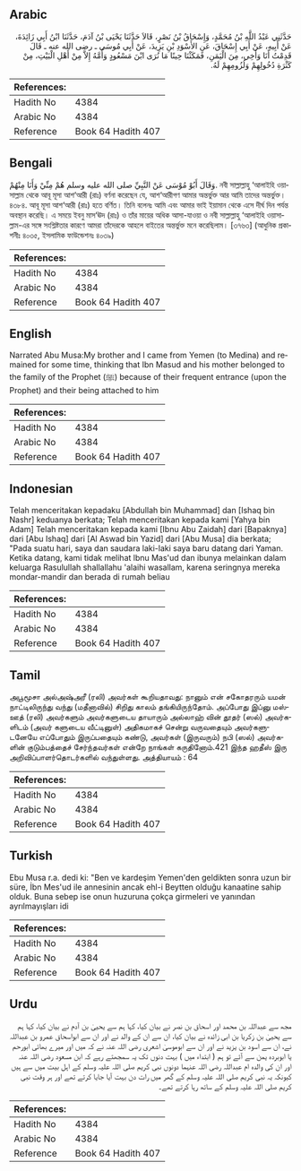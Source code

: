 ## Arabic


<div dir="rtl" lang="ar" style={{fontSize:'larger',backgroundColor:'#f8f9fa',padding:20}}>
حَدَّثَنِي عَبْدُ اللَّهِ بْنُ مُحَمَّدٍ، وَإِسْحَاقُ بْنُ نَصْرٍ، قَالاَ حَدَّثَنَا يَحْيَى بْنُ آدَمَ، حَدَّثَنَا ابْنُ أَبِي زَائِدَةَ، عَنْ أَبِيهِ، عَنْ أَبِي إِسْحَاقَ، عَنِ الأَسْوَدِ بْنِ يَزِيدَ، عَنْ أَبِي مُوسَى ـ رضى الله عنه ـ قَالَ قَدِمْتُ أَنَا وَأَخِي، مِنَ الْيَمَنِ، فَمَكَثْنَا حِينًا مَا نُرَى ابْنَ مَسْعُودٍ وَأُمَّهُ إِلاَّ مِنْ أَهْلِ الْبَيْتِ، مِنْ كَثْرَةِ دُخُولِهِمْ وَلُزُومِهِمْ لَهُ‏.‏
</div>
<div style={{backgroundColor:'#f8f9fa',padding:20, marginBottom: 10}}><table> <thead> <tr> <th>References:</th> <th></th> </tr> </thead> <tbody><tr><td>Hadith No</td><td>4384</td></tr><tr><td>Arabic No</td><td>4384</td></tr><tr><td>Reference</td><td>Book 64 Hadith 407</td></tr></tbody></table></div>

## Bengali


<div dir="ltr" lang="bn" style={{fontSize:'larger',backgroundColor:'#f8f9fa',padding:20}}>
وَقَالَ أَبُوْ مُوْسَى عَنْ النَّبِيِّ صلى الله عليه وسلم هُمْ مِنِّيْ وَأَنَا مِنْهُمْ. নবী সাল্লাল্লাহু ‘আলাইহি ওয়াসাল্লাম থেকে আবূ মূসা আশ‘আরী (রাঃ) বর্ণনা করেছেন যে, আশ‘আরীগণ আমার অন্তর্ভুক্ত আর আমি তাদের অন্তর্ভুক্ত। ৪৩৮৪. আবূ মূসা আশ‘আরী (রাঃ) হতে বর্ণিত। তিনি বলেনঃ আমি এবং আমার ভাই ইয়ামান থেকে এসে দীর্ঘ দিন পর্যন্ত অবস্থান করেছি। এ সময়ে ইবনু মাস‘ঊদ (রাঃ) ও তাঁর মায়ের অধিক আসা-যাওয়া ও নবী সাল্লাল্লাহু ‘আলাইহি ওয়াসাল্লাম-এর সঙ্গে সংশ্লিষ্টতার কারণে আমরা তাঁদেরকে আহলে বাইতের অন্তর্ভুক্ত মনে করেছিলাম। [৩৭৬৩] (আধুনিক প্রকাশনীঃ ৪০৩৫, ইসলামিক ফাউন্ডেশনঃ ৪০৩৯)
</div>
<div style={{backgroundColor:'#f8f9fa',padding:20, marginBottom: 10}}><table> <thead> <tr> <th>References:</th> <th></th> </tr> </thead> <tbody><tr><td>Hadith No</td><td>4384</td></tr><tr><td>Arabic No</td><td>4384</td></tr><tr><td>Reference</td><td>Book 64 Hadith 407</td></tr></tbody></table></div>

## English


<div dir="ltr" lang="en" style={{fontSize:'larger',backgroundColor:'#f8f9fa',padding:20}}>
Narrated Abu Musa:My brother and I came from Yemen (to Medina) and remained for some time, thinking that Ibn Masud and his mother belonged to the family of the Prophet (ﷺ) because of their frequent entrance (upon the Prophet) and their being attached to him
</div>
<div style={{backgroundColor:'#f8f9fa',padding:20, marginBottom: 10}}><table> <thead> <tr> <th>References:</th> <th></th> </tr> </thead> <tbody><tr><td>Hadith No</td><td>4384</td></tr><tr><td>Arabic No</td><td>4384</td></tr><tr><td>Reference</td><td>Book 64 Hadith 407</td></tr></tbody></table></div>

## Indonesian


<div dir="ltr" lang="id" style={{fontSize:'larger',backgroundColor:'#f8f9fa',padding:20}}>
Telah menceritakan kepadaku [Abdullah bin Muhammad] dan [Ishaq bin Nashr] keduanya berkata; Telah menceritakan kepada kami [Yahya bin Adam] Telah menceritakan kepada kami [Ibnu Abu Zaidah] dari [Bapaknya] dari [Abu Ishaq] dari [Al Aswad bin Yazid] dari [Abu Musa] dia berkata; "Pada suatu hari, saya dan saudara laki-laki saya baru datang dari Yaman. Ketika datang, kami tidak melihat lbnu Mas'ud dan ibunya melainkan dalam keluarga Rasulullah shallallahu 'alaihi wasallam, karena seringnya mereka mondar-mandir dan berada di rumah beliau
</div>
<div style={{backgroundColor:'#f8f9fa',padding:20, marginBottom: 10}}><table> <thead> <tr> <th>References:</th> <th></th> </tr> </thead> <tbody><tr><td>Hadith No</td><td>4384</td></tr><tr><td>Arabic No</td><td>4384</td></tr><tr><td>Reference</td><td>Book 64 Hadith 407</td></tr></tbody></table></div>

## Tamil


<div dir="ltr" lang="ta" style={{fontSize:'larger',backgroundColor:'#f8f9fa',padding:20}}>
அபூமூசா அல்அஷ்அரீ (ரலி) அவர்கள் கூறியதாவது: நானும் என் சகோதரரும் யமன் நாட்டிலிருந்து வந்து (மதீனாவில்) சிறிது காலம் தங்கியிருந்தோம். அப்போது இப்னு மஸ்ஊத் (ரலி) அவர்களும் அவர்களுடைய தாயாரும் அல்லாஹ் வின் தூதர் (ஸல்) அவர்களிடம் (அவர் களுடைய வீட்டினுள்) அதிகமாகச் சென்று வருவதையும் அவர்களுடனேயே எப்போதும் இருப்பதையும் கண்டு, அவர்கள் (இருவரும்) நபி (ஸல்) அவர்களின் குடும்பத்தைச் சேர்ந்தவர்கள் என்றே நாங்கள் கருதினோம்.421 இந்த ஹதீஸ் இரு அறிவிப்பாளர்தொடர்களில் வந்துள்ளது. அத்தியாயம் : 64
</div>
<div style={{backgroundColor:'#f8f9fa',padding:20, marginBottom: 10}}><table> <thead> <tr> <th>References:</th> <th></th> </tr> </thead> <tbody><tr><td>Hadith No</td><td>4384</td></tr><tr><td>Arabic No</td><td>4384</td></tr><tr><td>Reference</td><td>Book 64 Hadith 407</td></tr></tbody></table></div>

## Turkish


<div dir="ltr" lang="tr" style={{fontSize:'larger',backgroundColor:'#f8f9fa',padding:20}}>
Ebu Musa r.a. dedi ki: "Ben ve kardeşim Yemen'den geldikten sonra uzun bir süre, İbn Mes'ud ile annesinin ancak ehl-i Beytten olduğu kanaatine sahip olduk. Buna sebep ise onun huzuruna çokça girmeleri ve yanından ayrılmayışları idi
</div>
<div style={{backgroundColor:'#f8f9fa',padding:20, marginBottom: 10}}><table> <thead> <tr> <th>References:</th> <th></th> </tr> </thead> <tbody><tr><td>Hadith No</td><td>4384</td></tr><tr><td>Arabic No</td><td>4384</td></tr><tr><td>Reference</td><td>Book 64 Hadith 407</td></tr></tbody></table></div>

## Urdu


<div dir="rtl" lang="ur" style={{fontSize:'larger',backgroundColor:'#f8f9fa',padding:20}}>
مجھ سے عبداللہ بن محمد اور اسحاق بن نصر نے بیان کیا، کہا ہم سے یحییٰ بن آدم نے بیان کیا، کہا ہم سے یحییٰ بن زکریا بن ابی زائدہ نے بیان کیا، ان سے ان کے والد نے اور ان سے ابواسحاق عمرو بن عبداللہ نے، ان سے اسود بن یزید نے اور ان سے ابوموسیٰ اشعری رضی اللہ عنہ نے کہ میں اور میرے بھائی ابورحم یا ابوبردہ یمن سے آئے تو ہم ( ابتداء میں ) بہت دنوں تک یہ سمجھتے رہے کہ ابن مسعود رضی اللہ عنہ اور ان کی والدہ ام عبداللہ رضی اللہ عنہما دونوں نبی کریم صلی اللہ علیہ وسلم کے اہل بیت میں سے ہیں کیونکہ یہ نبی کریم صلی اللہ علیہ وسلم کے گھر میں رات دن بہت آیا جایا کرتے تھے اور ہر وقت نبی کریم صلی اللہ علیہ وسلم کے ساتھ رہا کرتے تھے۔
</div>
<div style={{backgroundColor:'#f8f9fa',padding:20, marginBottom: 10}}><table> <thead> <tr> <th>References:</th> <th></th> </tr> </thead> <tbody><tr><td>Hadith No</td><td>4384</td></tr><tr><td>Arabic No</td><td>4384</td></tr><tr><td>Reference</td><td>Book 64 Hadith 407</td></tr></tbody></table></div>
